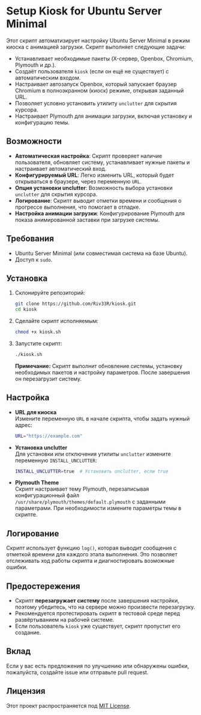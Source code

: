 # Setup Kiosk for Ubuntu Server Minimal

Этот скрипт автоматизирует настройку Ubuntu Server Minimal в режим киоска с анимацией загрузки. Скрипт выполняет следующие задачи:

- Устанавливает необходимые пакеты (X-сервер, Openbox, Chromium, Plymouth и др.).
- Создаёт пользователя `kiosk` (если он ещё не существует) с автоматическим входом.
- Настраивает автозапуск Openbox, который запускает браузер Chromium в полноэкранном (киоск) режиме, открывая заданный URL.
- Позволяет условно установить утилиту `unclutter` для скрытия курсора.
- Настраивает Plymouth для анимации загрузки, включая установку и конфигурацию темы.

## Возможности

- **Автоматическая настройка**: Скрипт проверяет наличие пользователя, обновляет систему, устанавливает нужные пакеты и настраивает автоматический вход.
- **Конфигурируемый URL**: Легко изменить URL, который будет открываться в браузере, через переменную `URL`.
- **Опция установки unclutter**: Возможность выбора установки `unclutter` для скрытия курсора.
- **Логирование**: Скрипт выводит отметки времени и сообщения о прогрессе выполнения, что помогает в отладке.
- **Настройка анимации загрузки**: Конфигурирование Plymouth для показа анимированной заставки при загрузке системы.

## Требования

- Ubuntu Server Minimal (или совместимая система на базе Ubuntu).
- Доступ к `sudo`.

## Установка

1. Склонируйте репозиторий:
   ```bash
   git clone https://github.com/Riv33R/kiosk.git
   cd kiosk
   ```

2. Сделайте скрипт исполняемым:
   ```bash
   chmod +x kiosk.sh
   ```

3. Запустите скрипт:
   ```bash
   ./kiosk.sh
   ```

   **Примечание:** Скрипт выполнит обновление системы, установку необходимых пакетов и настройку параметров. После завершения он перезагрузит систему.

## Настройка

- **URL для киоска**  
  Измените переменную `URL` в начале скрипта, чтобы задать нужный адрес:
  ```bash
  URL="https://example.com"
  ```

- **Установка unclutter**  
  Для установки или отключения утилиты `unclutter` измените переменную `INSTALL_UNCLUTTER`:
  ```bash
  INSTALL_UNCLUTTER=true  # Установить unclutter, если true
  ```

- **Plymouth Theme**  
  Скрипт настраивает тему Plymouth, перезаписывая конфигурационный файл `/usr/share/plymouth/themes/default.plymouth` с заданными параметрами. При необходимости измените параметры темы в скрипте.

## Логирование

Скрипт использует функцию `log()`, которая выводит сообщения с отметкой времени для каждого этапа выполнения. Это позволяет отслеживать ход работы скрипта и диагностировать возможные ошибки.

## Предостережения

- Скрипт **перезагружает систему** после завершения настройки, поэтому убедитесь, что на сервере можно произвести перезагрузку.
- Рекомендуется протестировать скрипт в тестовой среде перед развёртыванием на рабочей системе.
- Если пользователь `kiosk` уже существует, скрипт пропустит его создание.

## Вклад

Если у вас есть предложения по улучшению или обнаружены ошибки, пожалуйста, создайте issue или отправьте pull request.

## Лицензия

Этот проект распространяется под [MIT License](LICENSE).
